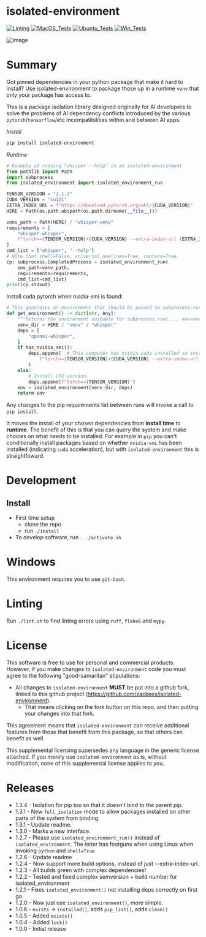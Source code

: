 # isolated-environment

[![Linting](https://github.com/zackees/isolated-environment/actions/workflows/lint.yml/badge.svg)](https://github.com/zackees/isolated-environment/actions/workflows/lint.yml)
[![MacOS_Tests](https://github.com/zackees/isolated-environment/actions/workflows/push_macos.yml/badge.svg)](https://github.com/zackees/isolated-environment/actions/workflows/push_macos.yml)
[![Ubuntu_Tests](https://github.com/zackees/isolated-environment/actions/workflows/push_ubuntu.yml/badge.svg)](https://github.com/zackees/isolated-environment/actions/workflows/push_ubuntu.yml)
[![Win_Tests](https://github.com/zackees/isolated-environment/actions/workflows/push_win.yml/badge.svg)](https://github.com/zackees/isolated-environment/actions/workflows/push_win.yml)

![image](https://github.com/zackees/isolated-environment/assets/6856673/8dab37f1-0c6e-42ec-9680-2013287baa98)

# Summary

Got pinned dependencies in your python package that make it hard to install? Use isolated-environment to package those up in a runtime `venv` that only your package has access to.

This is a package isolation library designed originally for AI developers to solve the problems
of AI dependency conflicts introduced by the various `pytorch`/`tensorflow`/etc incompatibilities within and between AI apps.

*Install*
```bash
pip install isolated-environment
```

*Runtime*
```python
# Example of running "whisper --help" in an isolated-environment
from pathlib import Path
import subprocess
from isolated_environment import isolated_environment_run

TENSOR_VERSION = "2.1.2"
CUDA_VERSION = "cu121"
EXTRA_INDEX_URL = f"https://download.pytorch.org/whl/{CUDA_VERSION}"
HERE = Path(os.path.abspath(os.path.dirname(__file__)))

venv_path = Path(HERE) / "whisper-venv"
requirements = [
    "whisper-whisper",
    f"torch=={TENSOR_VERSION}+{CUDA_VERSION} --extra-index-url {EXTRA_INDEX_URL}"
]
cmd_list = ["whisper", "--help"]
# Note that shell=False, universal_newlines=True, capture=True
cp: subprocess.CompletedProcess = isolated_environment_run(
    env_path=venv_path,
    requirements=requirements,
    cmd_list=cmd_list)
print(cp.stdout)
```

Install cuda pytorch when nvidia-smi is found:

```python
# This generates an environment that should be passed to subprocess.run(...)
def get_environment() -> dict[str, Any]:
    """Returns the environment suitable for subprocess.run(..., env=env,...)"""
    venv_dir = HERE / "venv" / "whisper"
    deps = [
        "openai-whisper",
    ]
    if has_nvidia_smi():
        deps.append(  # This computer has nvidia cuda installed so install cuda torch.
            f"torch=={TENSOR_VERSION}+{CUDA_VERSION} --extra-index-url {EXTRA_INDEX_URL}"
        )
    else:
        # Install CPU version.
        deps.append(f"torch=={TENSOR_VERSION}")
    env = isolated_environment(venv_dir, deps)
    return env
```

Any changes to the pip requirements list between runs will invoke a call to `pip install`.

It moves the install of your chosen dependencies from **install time** to **runtime**. The benefit of this is that you can query the system
and make choices on what needs to be installed. For example in `pip` you can't conditionally install packages based on whether `nvidia-smi` has
been installed (indicating `cuda` acceleration), but with `isolated-environment` this is straightfoward.

# Development

## Install

  * First time setup
    * clone the repo
    * run `./install`
  * To develop software, run `. ./activate.sh`

# Windows

This environment requires you to use `git-bash`.

# Linting

Run `./lint.sh` to find linting errors using `ruff`, `flake8` and `mypy`.

# License

This software is free to use for personal and commercial products. However, if you make changes to `isolated-environment` code you must agree to the
following "good-samaritan" stipulations:

  * All changes to `isolated-environment` **MUST** be put into a github fork, linked to this github project (https://github.com/zackees/isolated-environment).
    * That means clicking on the fork button on this repo, and then putting your changes into that fork.

This agreement means that `isolated-environment` can receive additional features from those that benefit from this package, so that others can benefit as well.

This supplemental licensing supersedes any language in the generic license attached. If you merely use `isolated-environment` as is, without modification,
none of this supplemental license applies to you.

# Releases
  * 1.3.4 - Isolation for pip too so that it doesn't bind to the parent pip.
  * 1.3.1 - New `full_isolation` mode to allow packages installed on other parts of the system from binding.
  * 1.3.1 - Update readme.
  * 1.3.0 - Marks a new interface.
  * 1.2.7 - Please use `isolated_environment_run()` instead of `isolated_environment`. The latter has
            footguns when using Linux when invoking `python` and `shell=True`
  * 1.2.6 - Update readme
  * 1.2.4 - Now support more build options, instead of just --extra-index-url.
  * 1.2.3 - All builds green with complex dependencies!
  * 1.2.2 - Tested and fixed complex semversion + build number for isolated_environment
  * 1.2.1 - Fixes `isolated_environment()` not installing deps correctly on first go
  * 1.2.0 - Now just use `isolated_environment()`, more simple.
  * 1.0.6 - `exists` -> `installed()`, adds `pip_list()`, adds `clean()`
  * 1.0.5 - Added `exists()`
  * 1.0.4 - Added `lock()`
  * 1.0.0 - Initial release

